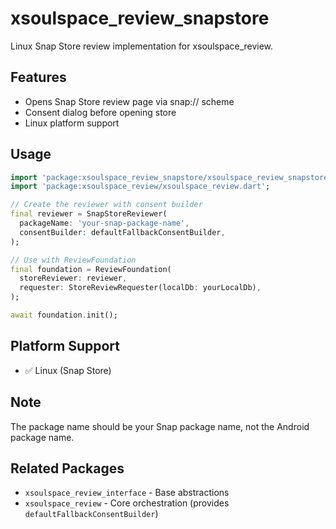 # xsoulspace_review_snapstore

Linux Snap Store review implementation for xsoulspace_review.

## Features

- Opens Snap Store review page via snap:// scheme
- Consent dialog before opening store
- Linux platform support

## Usage

```dart
import 'package:xsoulspace_review_snapstore/xsoulspace_review_snapstore.dart';
import 'package:xsoulspace_review/xsoulspace_review.dart';

// Create the reviewer with consent builder
final reviewer = SnapStoreReviewer(
  packageName: 'your-snap-package-name',
  consentBuilder: defaultFallbackConsentBuilder,
);

// Use with ReviewFoundation
final foundation = ReviewFoundation(
  storeReviewer: reviewer,
  requester: StoreReviewRequester(localDb: yourLocalDb),
);

await foundation.init();
```

## Platform Support

- ✅ Linux (Snap Store)

## Note

The package name should be your Snap package name, not the Android package name.

## Related Packages

- `xsoulspace_review_interface` - Base abstractions
- `xsoulspace_review` - Core orchestration (provides `defaultFallbackConsentBuilder`)

